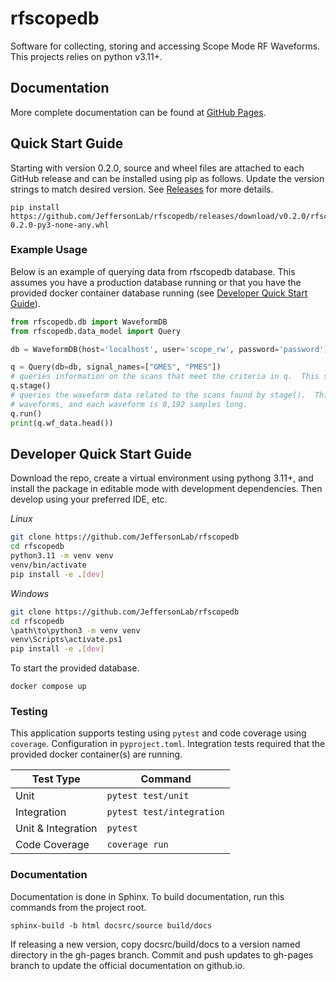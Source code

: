 # rfscopedb
Software for collecting, storing and accessing Scope Mode RF Waveforms.  This projects relies on python v3.11+.

## Documentation
More complete documentation can be found at [GitHub Pages](https://jeffersonlab.github.io/rfscopedb/).

## Quick Start Guide
Starting with version 0.2.0, source and wheel files are attached to each GitHub release and can be installed 
using pip as follows.  Update the version strings to match desired version.  See 
[Releases](https://github.com/JeffersonLab/rfscopedb/releases) for more details.
```
pip install https://github.com/JeffersonLab/rfscopedb/releases/download/v0.2.0/rfscopedb-0.2.0-py3-none-any.whl
```

### Example Usage
Below is an example of querying data from rfscopedb database.  This assumes you have a production database running
or that you have the provided docker container database running (see [Developer Quick Start Guide](#developer-quick-start-guide)).
```python
from rfscopedb.db import WaveformDB
from rfscopedb.data_model import Query

db = WaveformDB(host='localhost', user='scope_rw', password='password')

q = Query(db=db, signal_names=["GMES", "PMES"])
# queries information on the scans that meet the criteria in q.  This should be quick.
q.stage()
# queries the waveform data related to the scans found by stage().  This may take longer as each scan can have many
# waveforms, and each waveform is 8,192 samples long.
q.run()
print(q.wf_data.head())
```

## Developer Quick Start Guide
Download the repo, create a virtual environment using pythong 3.11+, and install the package in editable mode with 
development dependencies.  Then develop using your preferred IDE, etc.

*Linux*
```bash
git clone https://github.com/JeffersonLab/rfscopedb
cd rfscopedb
python3.11 -m venv venv
venv/bin/activate
pip install -e .[dev]
```

*Windows*
```bash
git clone https://github.com/JeffersonLab/rfscopedb
cd rfscopedb
\path\to\python3 -m venv venv
venv\Scripts\activate.ps1
pip install -e .[dev]
```

To start the provided database.
```
docker compose up
```

### Testing
This application supports testing using `pytest` and code coverage using `coverage`.  Configuration in `pyproject.toml`.
Integration tests required that the provided docker container(s) are running.

| Test Type          | Command                   |
|--------------------|---------------------------|
| Unit               | `pytest test/unit`        |
| Integration        | `pytest test/integration` |
| Unit & Integration | `pytest`                  |
| Code Coverage      | `coverage run`            |

### Documentation
Documentation is done in Sphinx.  To build documentation, run this commands from the project root.
```
sphinx-build -b html docsrc/source build/docs
```

If releasing a new version, copy docsrc/build/docs to a version named directory in the gh-pages branch.  Commit and push
updates to gh-pages branch to update the official documentation on github.io. 
